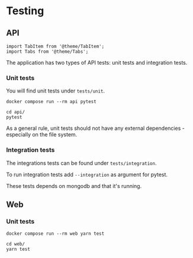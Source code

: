 # Testing

## API

```mdx-code-block
import TabItem from '@theme/TabItem';
import Tabs from '@theme/Tabs';
```

The application has two types of API tests: unit tests and integration tests.

### Unit tests

You will find unit tests under `tests/unit`.

<Tabs groupId="api-testing">
<TabItem value="using-docker" label="Using docker">

```shell
docker compose run --rm api pytest
```

</TabItem>
<TabItem value="without-using-docker" label="Without using docker">

```shell
cd api/
pytest
```

</TabItem>
</Tabs>


As a general rule, unit tests should not have any external dependencies - especially on the file system.

### Integration tests

The integrations tests can be found under `tests/integration`.

To run integration tests add `--integration` as argument for pytest.

These tests depends on mongodb and that it's running.

## Web

### Unit tests

<Tabs groupId="web-testing">
<TabItem value="using-docker" label="Using docker">

```shell
docker compose run --rm web yarn test
```

</TabItem>
<TabItem value="without-using-docker" label="Without using docker">

```shell
cd web/
yarn test
```

</TabItem>
</Tabs>
